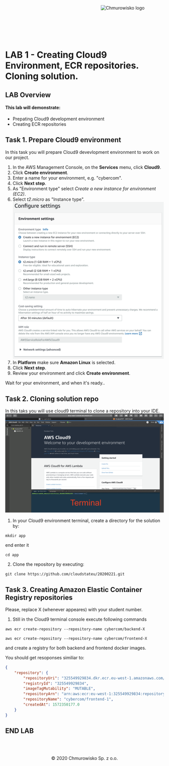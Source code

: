 <img src="../img/logo.png" alt="Chmurowisko logo" width="200" align="right">
<br><br>
<br><br>
<br><br>

# LAB 1 - Creating Cloud9 Environment, ECR repositories. Cloning solution.

## LAB Overview

#### This lab will demonstrate:
 * Prepating Cloud9 development environment
 * Creating ECR repositories

## Task 1. Prepare Cloud9 environment

In this task you will prepare Cloud9 devevlopment environment to work on our project.

1. In the AWS Management Console, on the **Services** menu, click **Cloud9**.
2. Click **Create environment**.
3. Enter a name for your environment, e.g. "cybercom".
4. Click **Next step**.
5. As "Environment type" select *Create a new instance for environment (EC2)*.
6. Select *t2.micro* as "Instance type".
![Cloud9](img/cloud9_settings.png)
7. In **Platform** make sure **Amazon Linux** is selected.
8. Click **Next step**.
9. Review your environment and click **Create environment**.

Wait for your environment, and when it's ready..

## Task 2. Cloning solution repo
In this taks you will use cloud9 terminal to clone a repository into your IDE.
![terminal](img/terminal.png)
1. In your Cloud9 environment terminal, create a directory for the solution by:
```
mkdir app
```
end enter it
```
cd app
```
2. Clone the repository by executing:
```
git clone https://github.com/cloudstateu/20200221.git
```

## Task 3. Creating Amazon Elastic Container Registry repositories

Please, replace X (whenever appeares) with your student number.

1. Still in the Cloud9 terminal console execute following commands
```
aws ecr create-repository --repository-name cybercom/backend-X
```

```
aws ecr create-repository --repository-name cybercom/frontend-X
```

and create a registry for both backend and frontend docker images.

You should get resoponses similiar to:
```json
{
    "repository": {
        "repositoryUri": "325549929834.dkr.ecr.eu-west-1.amazonaws.com/cybercom/frontend-1", 
        "registryId": "325549929834", 
        "imageTagMutability": "MUTABLE", 
        "repositoryArn": "arn:aws:ecr:eu-west-1:325549929834:repository/cybercom/frontend-1", 
        "repositoryName": "cybercom/frontend-1", 
        "createdAt": 1572350177.0
    }
}
```


## END LAB

<br><br>

<center><p>&copy; 2020 Chmurowisko Sp. z o.o.<p></center>
